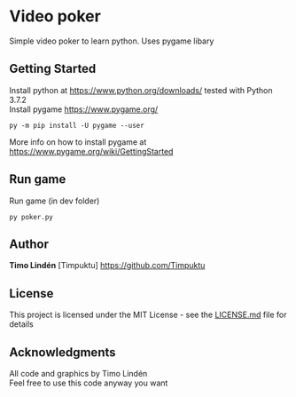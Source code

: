 # Video poker

Simple video poker to learn python. Uses pygame libary

## Getting Started

Install python at https://www.python.org/downloads/ tested with Python 3.7.2  
Install pygame https://www.pygame.org/
```
py -m pip install -U pygame --user
```
More info on how to install pygame at https://www.pygame.org/wiki/GettingStarted

## Run game

Run game (in dev folder)
```
py poker.py
```

## Author

**Timo Lindén** [Timpuktu] https://github.com/Timpuktu

## License

This project is licensed under the MIT License - see the [LICENSE.md](LICENSE.md) file for details

## Acknowledgments

All code and graphics by Timo Lindén  
Feel free to use this code anyway you want